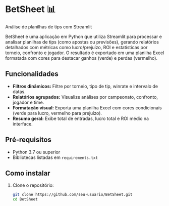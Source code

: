 
# BetSheet 📊
Análise de planilhas de tips com Streamlit

BetSheet é uma aplicação em Python que utiliza Streamlit para processar e analisar planilhas de tips (como apostas ou previsões), gerando relatórios detalhados com métricas como lucro/prejuízo, ROI e estatísticas por torneio, confronto e jogador. O resultado é exportado em uma planilha Excel formatada com cores para destacar ganhos (verde) e perdas (vermelho).

## Funcionalidades
- **Filtros dinâmicos:** Filtre por torneio, tipo de tip, winrate e intervalo de datas.
- **Relatórios agrupados:** Visualize análises por campeonato, confronto, jogador e time.
- **Formatação visual:** Exporta uma planilha Excel com cores condicionais (verde para lucro, vermelho para prejuízo).
- **Resumo geral:** Exibe total de entradas, lucro total e ROI médio na interface.

## Pré-requisitos
- Python 3.7 ou superior
- Bibliotecas listadas em `requirements.txt`

## Como instalar
1. Clone o repositório:
   ```bash
   git clone https://github.com/seu-usuario/BetSheet.git
   cd BetSheet
